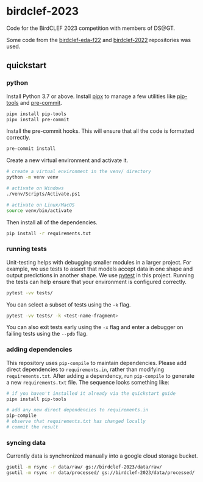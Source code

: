 # birdclef-2023

Code for the BirdCLEF 2023 competition with members of DS@GT.

Some code from the [birdclef-eda-f22](https://github.com/dsgt-birdclef/birdclef-eda-f22) and [birdclef-2022](https://github.com/dsgt-birdclef/birdclef-2022) repositories was used.

## quickstart

### python

Install Python 3.7 or above. Install [pipx] to manage a few utilities like
[pip-tools] and [pre-commit].

```bash
pipx install pip-tools
pipx install pre-commit
```

Install the pre-commit hooks. This will ensure that all the code is formatted
correctly.

```bash
pre-commit install
```

Create a new virtual environment and activate it.

```bash
# create a virtual environment in the venv/ directory
python -m venv venv

# activate on Windows
./venv/Scripts/Activate.ps1

# activate on Linux/MacOS
source venv/bin/activate
```

Then install all of the dependencies.

```bash
pip install -r requirements.txt
```

[pipx]: https://github.com/pypa/pipx
[pip-tools]: https://github.com/jazzband/pip-tools
[pre-commit]: https://pre-commit.com/

### running tests

Unit-testing helps with debugging smaller modules in a larger project.
For example, we use tests to assert that models accept data in one shape and output predictions in another shape.
We use [pytest] in this project.
Running the tests can help ensure that your environment is configured correctly.

```bash
pytest -vv tests/
```

You can select a subset of tests using the `-k` flag.

```bash
pytest -vv tests/ -k <test-name-fragment>
```

You can also exit tests early using the `-x` flag and enter a debugger on
failing tests using the `--pdb` flag.

[pytest]: https://docs.pytest.org/en/7.1.x/

### adding dependencies

This repository uses `pip-compile` to maintain dependencies.
Please add direct dependencies to `requirements.in`, rather than modifying `requirements.txt`.
After adding a dependency, run `pip-compile` to generate a new `requirements.txt` file.
The sequence looks something like:

```bash
# if you haven't installed it already via the quickstart guide
pipx install pip-tools

# add any new direct dependencies to requirements.in
pip-compile
# observe that requirements.txt has changed locally
# commit the result
```

### syncing data

Currently data is synchronized manually into a google cloud storage bucket.

```bash
gsutil -m rsync -r data/raw/ gs://birdclef-2023/data/raw/
gsutil -m rsync -r data/processed/ gs://birdclef-2023/data/processed/
```
